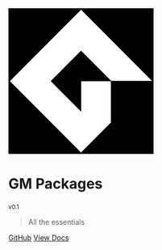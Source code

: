 <img style="filter: invert(1);" src="assets/logo_gms2.png">

# GM Packages

<small>v0.1</small>

> All the essentials

[GitHub](https://github.com/OptimalNoob/GM_Packages)
[View Docs](home)
